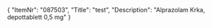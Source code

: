 {
  "ItemNr": "087503",
  "Title": "test",
  "Description": "Alprazolam Krka, depottablett 0,5 mg"
}